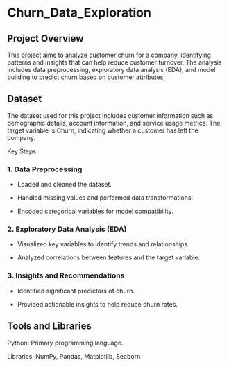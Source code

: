 # Churn_Data_Exploration

## Project Overview

This project aims to analyze customer churn for a company, identifying patterns and insights that can help reduce customer turnover. The analysis includes data preprocessing, exploratory data analysis (EDA), and model building to predict churn based on customer attributes.

## Dataset

The dataset used for this project includes customer information such as demographic details, account information, and service usage metrics. The target variable is Churn, indicating whether a customer has left the company.

Key Steps

### 1. Data Preprocessing

* Loaded and cleaned the dataset.

* Handled missing values and performed data transformations.

* Encoded categorical variables for model compatibility.

### 2. Exploratory Data Analysis (EDA)

* Visualized key variables to identify trends and relationships.

* Analyzed correlations between features and the target variable.

### 3. Insights and Recommendations

* Identified significant predictors of churn.

* Provided actionable insights to help reduce churn rates.

## Tools and Libraries

Python: Primary programming language.

Libraries: NumPy, Pandas, Matplotlib, Seaborn
